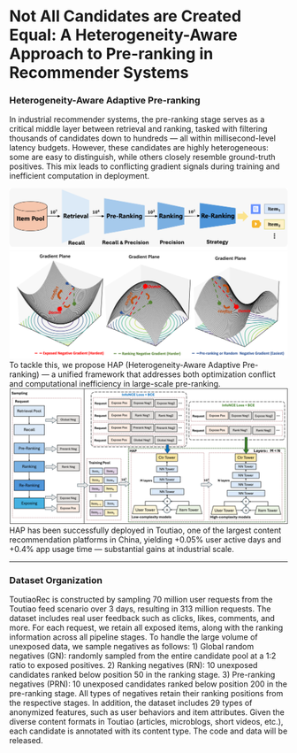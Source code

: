 # Not All Candidates are Created Equal: A Heterogeneity-Aware Approach to Pre-ranking in Recommender Systems

### Heterogeneity-Aware Adaptive Pre-ranking 
In industrial recommender systems, the pre-ranking stage serves as a critical middle layer between retrieval and ranking, tasked with filtering thousands of candidates down to hundreds — all within millisecond-level latency budgets. However, these candidates are highly heterogeneous: some are easy to distinguish, while others closely resemble ground-truth positives. This mix leads to conflicting gradient signals during training and inefficient computation in deployment.
<div align="center">
<img src="imgs/rec_system.png" alt="System Architecture" width="600"/>
</div>
<div align="center">
<img src="imgs/grad_confict.png" alt="System Architecture" width="600"/>
</div>
To tackle this, we propose HAP (Heterogeneity-Aware Adaptive Pre-ranking) — a unified framework that addresses both optimization conflict and computational inefficiency in large-scale pre-ranking.
<div align="center">
<img src="imgs/HAP.png" alt="System Architecture" width="600"/>
</div>
HAP has been successfully deployed in Toutiao, one of the largest content recommendation platforms in China, yielding +0.05% user active days and +0.4% app usage time — substantial gains at industrial scale.

---

### Dataset Organization
ToutiaoRec is constructed by sampling 70 million user requests from the Toutiao feed scenario over 3 days, resulting in 313 million requests. The dataset includes real user feedback such as clicks, likes, comments, and more. For each request, we retain all exposed items, along with the ranking information across all pipeline stages. To handle the large volume of unexposed data, we sample negatives as follows: 1) Global random negatives (GN): randomly sampled from the entire candidate pool at a 1:2 ratio to exposed positives. 2) Ranking negatives (RN): 10 unexposed candidates ranked below position 50 in the ranking stage. 3) Pre-ranking negatives (PRN): 10 unexposed candidates ranked below position 200 in the pre-ranking stage. All types of negatives retain their ranking positions from the respective stages. In addition, the dataset includes 29 types of anonymized features, such as user behaviors and item attributes. Given the diverse content formats in Toutiao (articles, microblogs, short videos, etc.), each candidate is annotated with its content type. The code and data will be released.
